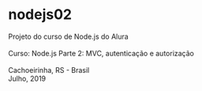 # nodejs02
Projeto do curso de Node.js do Alura
<br/><br/>
Curso: Node.js Parte 2: MVC, autenticação e autorização
<br/>
<br/>
Cachoeirinha, RS - Brasil <br>
Julho, 2019
